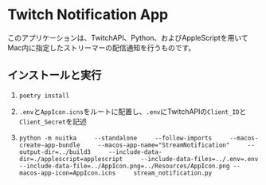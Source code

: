 # Twitch Notification App

このアプリケーションは、TwitchAPI、Python、およびAppleScriptを用いてMac内に指定したストリーマーの配信通知を行うものです。

## インストールと実行
1. `poetry install`
2. `.env`と`AppIcon.icns`をルートに配置し、`.env`にTwitchAPIの`Client_ID`と`Client_Secret`を記述

3. `
python -m nuitka     --standalone     --follow-imports     --macos-create-app-bundle     --macos-app-name="StreamNotification"     --output-dir=../build3     --include-data-dir=./applescript=applescript     --include-data-files=../.env=.env    --include-data-file=../AppIcon.png=../Resources/AppIcon.png --macos-app-icon=AppIcon.icns     stream_notification.py
`
